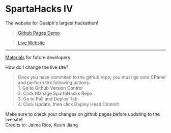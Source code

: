 # SpartaHacks IV
The website for Guelph's largest hackathon!

>[Github Pages Demo](https://avid-day.github.io/SpartaHacks/home.html "Spartahacks Website on Github Pages")

>[Live Website](http://spartahacks.ca)

---
[Materials](https://documentation.cpanel.net/display/CKB/Guide+to+Git+-+Deployment) for future developers

How do I change the live site? <br>
> Once you have commited to the github repo, you must go onto CPanel and perform the following actions:<br>1. Go to Github Version Control <br> 2. Click Manage SpartaHacks Repo <br> 3. Go to Pull and Deploy Tab <br> 4. Click Update, then click Deploy Head Commit <br>

Make sure to check your changes on github pages before updating to the live site! <br>
Credits to:
Jaime Rios, Kevin Jiang
